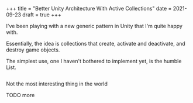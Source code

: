 +++
title = "Better Unity Architecture With Active Collections"
date = 2021-09-23
draft = true
+++

I've been playing with a new generic pattern in Unity that I'm quite happy with.

Essentially, the idea is collections that create,
activate and deactivate, and destroy game objects.

The simplest use, one I haven't bothered to implement yet, is the humble List.

```c#

```

Not the most interesting thing in the world

TODO more
